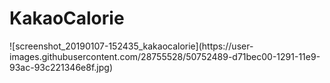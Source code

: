 # KakaoCalorie
<div>
![screenshot_20190107-152435_kakaocalorie](https://user-images.githubusercontent.com/28755528/50752489-d71bec00-1291-11e9-93ac-93c221346e8f.jpg)
<div>

